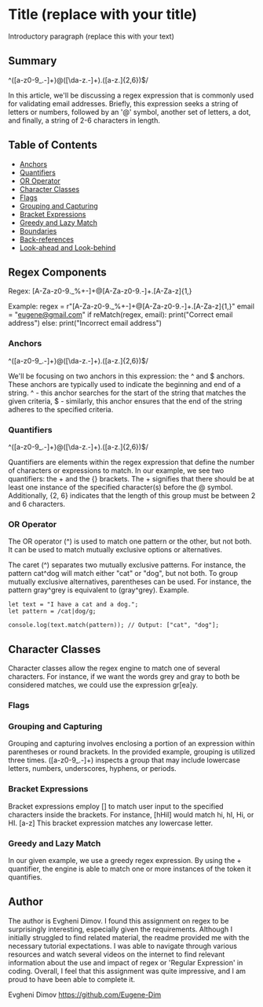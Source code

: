 # Title (replace with your title)

Introductory paragraph (replace this with your text)

## Summary
^([a-z0-9_.-]+)@([\da-z.-]+).([a-z.]{2,6})$/

In this article, we'll be discussing a regex expression that is commonly used for validating email addresses. Briefly, this expression seeks a string of letters or numbers, followed by an '@' symbol, another set of letters, a dot, and finally, a string of 2-6 characters in length.

## Table of Contents

- [Anchors](#anchors)
- [Quantifiers](#quantifiers)
- [OR Operator](#or-operator)
- [Character Classes](#character-classes)
- [Flags](#flags)
- [Grouping and Capturing](#grouping-and-capturing)
- [Bracket Expressions](#bracket-expressions)
- [Greedy and Lazy Match](#greedy-and-lazy-match)
- [Boundaries](#boundaries)
- [Back-references](#back-references)
- [Look-ahead and Look-behind](#look-ahead-and-look-behind)

## Regex Components
Regex: [A-Za-z0-9._%+-]+@[A-Za-z0-9.-]+\.[A-Za-z]{1,}

Example:
regex = r"[A-Za-z0-9._%+-]+@[A-Za-z0-9.-]+\.[A-Za-z]{1,}"
email = "eugene@gmail.com"
if reMatch(regex, email):
    print("Correct email address")
else:
    print("Incorrect email address")


### Anchors
^([a-z0-9_.-]+)@([\da-z.-]+).([a-z.]{2,6})$/

We'll be focusing on two anchors in this expression: the ^ and $ anchors. These anchors are typically used to indicate the beginning and end of a string. ^ - this anchor searches for the start of the string that matches the given criteria, $ - similarly, this anchor ensures that the end of the string adheres to the specified criteria.



### Quantifiers
^([a-z0-9_.-]+)@([\da-z.-]+).([a-z.]{2,6})$/

Quantifiers are elements within the regex expression that define the number of characters or expressions to match. In our example, we see two quantifiers: the + and the {} brackets. The + signifies that there should be at least one instance of the specified character(s) before the @ symbol. Additionally, {2, 6} indicates that the length of this group must be between 2 and 6 characters.


### OR Operator
The OR operator (^) is used to match one pattern or the other, but not both. It can be used to match mutually exclusive options or alternatives.

The caret (^) separates two mutually exclusive patterns. For instance, the pattern cat^dog will match either "cat" or "dog", but not both.
To group mutually exclusive alternatives, parentheses can be used. For instance, the pattern gray^grey is equivalent to (gray^grey).
Example.
```
let text = "I have a cat and a dog.";
let pattern = /cat|dog/g;

console.log(text.match(pattern)); // Output: ["cat", "dog"];
```
## Character Classes
Character classes allow the regex engine to match one of several characters. For instance, if we want the words grey and gray to both be considered matches, we could use the expression gr[ea]y.

### Flags

### Grouping and Capturing
Grouping and capturing involves enclosing a portion of an expression within parentheses or round brackets. In the provided example, grouping is utilized three times. ([a-z0-9_.-]+) inspects a group that may include lowercase letters, numbers, underscores, hyphens, or periods.


### Bracket Expressions
Bracket expressions employ [] to match user input to the specified characters inside the brackets. For instance, [hHiI] would match hi, hI, Hi, or HI. [a-z] This bracket expression matches any lowercase letter.

### Greedy and Lazy Match
In our given example, we use a greedy regex expression. By using the + quantifier, the engine is able to match one or more instances of the token it quantifies.

## Author

The author is Evgheni Dimov. I found this assignment on regex to be surprisingly interesting, especially given the requirements. Although I initially struggled to find related material, the readme provided me with the necessary tutorial expectations. I was able to navigate through various resources and watch several videos on the internet to find relevant information about the use and impact of regex or 'Regular Expression' in coding. Overall, I feel that this assignment was quite impressive, and I am proud to have been able to complete it.

Evgheni Dimov 
https://github.com/Eugene-Dim 